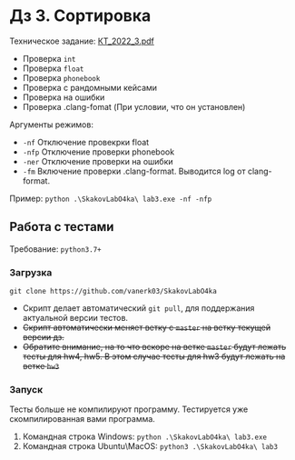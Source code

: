 # Дз 3. Сортировка
Техническое задание: [КТ_2022_3.pdf](КТ_2022_3.pdf)

+ Проверка `int`
+ Проверка `float`
+ Проверка `phonebook`
+ Проверка с рандомными кейсами
+ Проверка на ошибки
+ Проверка .clang-fomat (При условии, что он установлен)

Аргументы режимов:
+ `-nf` Отключение провекрки float
+ `-nfp` Отключение проверки phonebook
+ `-ner` Отключение проверки на ошибки
+ `-fm` Включение проверки .clang-format. Выводится log от clang-format.

Пример: `python .\SkakovLabO4ka\ lab3.exe -nf -nfp`

## Работа с тестами
Требование: `python3.7+`

### Загрузка
`git clone https://github.com/vanerk03/SkakovLabO4ka`

+ Скрипт делает автоматический `git pull`, для поддержания актуальной версии тестов.
+ ~~Скрипт автоматически меняет ветку с `master` на ветку текущей версии дз.~~
+ ~~Обратите внимание, на то что вскоре на ветке `master` будут лежать тесты для hw4, hw5. В этом случае тесты для hw3 будут лежать на ветке `hw3`~~

### Запуск
Тесты больше не компилируют программу. Тестируется уже скомпилированная вами программа.
1. Командная строка Windows: `python .\SkakovLabO4ka\ lab3.exe`
2. Командная строка Ubuntu\MacOS: `python3 .\SkakovLabO4ka\ lab3`
